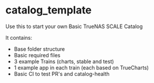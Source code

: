 # catalog_template
Use this to start your own Basic TrueNAS SCALE Catalog

It contains:

- Base folder structure
- Basic required files
- 3 example Trains (charts, stable and test)
- 1 example app in each train (each based on TrueCharts)
- Basic CI to test PR's and catalog-health

